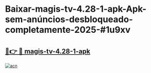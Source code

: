 # Baixar-magis-tv-4.28-1-apk-Apk-sem-anúncios-desbloqueado-completamente-2025-#1u9xv

# <h2><a href="https://ainizakaria.my?title=magis-tv-4.28-1-apk&ref=24M">🔗👉 🔴 magis-tv-4.28-1-apk</a></h2>

[![acn](https://github.com/user-attachments/assets/0f9c940e-d8b0-45ae-aac7-cd30a18b3e1c)](https://ainizakaria.my?title=magis-tv-4.28-1-apk&ref=24M)

